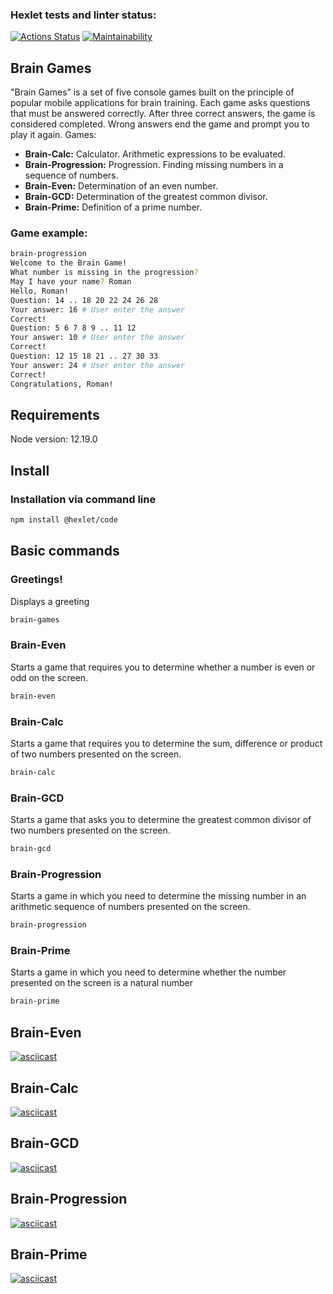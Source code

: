 ### Hexlet tests and linter status:
[![Actions Status](https://github.com/V0000DY/frontend-project-44/actions/workflows/hexlet-check.yml/badge.svg)](https://github.com/V0000DY/frontend-project-44/actions)
[![Maintainability](https://api.codeclimate.com/v1/badges/99fdb9e37b816e422832/maintainability)](https://codeclimate.com/github/V0000DY/frontend-project-44/maintainability)
## Brain Games
"Brain Games” is a set of five console games built on the principle of popular mobile applications for brain training. Each game asks questions that must be answered correctly. After three correct answers, the game is considered completed. Wrong answers end the game and prompt you to play it again.
Games:
- __Brain-Calc:__ Calculator. Arithmetic expressions to be evaluated.
- __Brain-Progression:__ Progression. Finding missing numbers in a sequence of numbers.
- __Brain-Even:__ Determination of an even number.
- __Brain-GCD:__ Determination of the greatest common divisor.
- __Brain-Prime:__ Definition of a prime number.
### Game example:
```bash
brain-progression
Welcome to the Brain Game!
What number is missing in the progression?
May I have your name? Roman
Hello, Roman!
Question: 14 .. 18 20 22 24 26 28
Your answer: 16 # User enter the answer
Correct!
Question: 5 6 7 8 9 .. 11 12
Your answer: 10 # User enter the answer
Correct!
Question: 12 15 18 21 .. 27 30 33
Your answer: 24 # User enter the answer
Correct!
Congratulations, Roman!
```
## Requirements
Node version: 12.19.0
## Install
### Installation via command line
```bash
npm install @hexlet/code
```
## Basic commands
### Greetings!
Displays a greeting
```bash
brain-games
```
### Brain-Even
Starts a game that requires you to determine whether a number is even or odd on the screen.
```bash
brain-even
```
### Brain-Calc
Starts a game that requires you to determine the sum, difference or product of two numbers presented on the screen.
```bash
brain-calc
```
### Brain-GCD
Starts a game that asks you to determine the greatest common divisor of two numbers presented on the screen.
```bash
brain-gcd
```
### Brain-Progression
Starts a game in which you need to determine the missing number in an arithmetic sequence of numbers presented on the screen.
```bash
brain-progression
```
### Brain-Prime
Starts a game in which you need to determine whether the number presented on the screen is a natural number
```bash
brain-prime
```
## Brain-Even
[![asciicast](https://asciinema.org/a/FCUH97veQQKkel3jA2rBG4T5P.svg)](https://asciinema.org/a/FCUH97veQQKkel3jA2rBG4T5P)
## Brain-Calc
[![asciicast](https://asciinema.org/a/654461.svg)](https://asciinema.org/a/654461)
## Brain-GCD
[![asciicast](https://asciinema.org/a/aBhaMsG2YPS0kkgF9sgKho4bh.svg)](https://asciinema.org/a/aBhaMsG2YPS0kkgF9sgKho4bh)
## Brain-Progression
[![asciicast](https://asciinema.org/a/amkuoek5SAN1dqK7uOigTRQ2f.svg)](https://asciinema.org/a/amkuoek5SAN1dqK7uOigTRQ2f)
## Brain-Prime
[![asciicast](https://asciinema.org/a/1RfxiD6CKCt1vueqNQytUPY8Y.svg)](https://asciinema.org/a/1RfxiD6CKCt1vueqNQytUPY8Y)